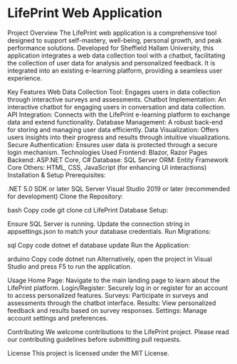 # LifePrint Web Application
Project Overview
The LifePrint web application is a comprehensive tool designed to support self-mastery, well-being, personal growth, and peak performance solutions. Developed for Sheffield Hallam University, this application integrates a web data collection tool with a chatbot, facilitating the collection of user data for analysis and personalized feedback. It is integrated into an existing e-learning platform, providing a seamless user experience.

Key Features
Web Data Collection Tool: Engages users in data collection through interactive surveys and assessments.
Chatbot Implementation: An interactive chatbot for engaging users in conversation and data collection.
API Integration: Connects with the LifePrint e-learning platform to exchange data and extend functionality.
Database Management: A robust back-end for storing and managing user data efficiently.
Data Visualization: Offers users insights into their progress and results through intuitive visualizations.
Secure Authentication: Ensures user data is protected through a secure login mechanism.
Technologies Used
Frontend: Blazor, Razor Pages
Backend: ASP.NET Core, C#
Database: SQL Server
ORM: Entity Framework Core
Others: HTML, CSS, JavaScript (for enhancing UI interactions)
Installation & Setup
Prerequisites:

.NET 5.0 SDK or later
SQL Server
Visual Studio 2019 or later (recommended for development)
Clone the Repository:

bash
Copy code
git clone 
cd LifePrint
Database Setup:

Ensure SQL Server is running.
Update the connection string in appsettings.json to match your database credentials.
Run Migrations:

sql
Copy code
dotnet ef database update
Run the Application:

arduino
Copy code
dotnet run
Alternatively, open the project in Visual Studio and press F5 to run the application.

Usage
Home Page: Navigate to the main landing page to learn about the LifePrint platform.
Login/Register: Securely log in or register for an account to access personalized features.
Surveys: Participate in surveys and assessments through the chatbot interface.
Results: View personalized feedback and results based on survey responses.
Settings: Manage account settings and preferences.

Contributing
We welcome contributions to the LifePrint project. Please read our contributing guidelines before submitting pull requests.

License
This project is licensed under the MIT License.
